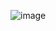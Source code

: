 ![image](https://user-images.githubusercontent.com/112846440/201597879-51166b51-b13f-4b2d-b19f-540a8d651c32.png)

